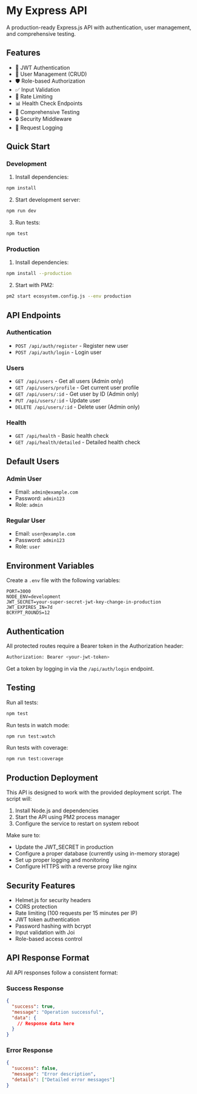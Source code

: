 # My Express API

A production-ready Express.js API with authentication, user management, and comprehensive testing.

## Features

- 🔐 JWT Authentication
- 👥 User Management (CRUD)
- 🛡️ Role-based Authorization
- ✅ Input Validation
- 🚀 Rate Limiting
- 📊 Health Check Endpoints
- 🧪 Comprehensive Testing
- 🔒 Security Middleware
- 📝 Request Logging

## Quick Start

### Development

1. Install dependencies:
```bash
npm install
```

2. Start development server:
```bash
npm run dev
```

3. Run tests:
```bash
npm test
```

### Production

1. Install dependencies:
```bash
npm install --production
```

2. Start with PM2:
```bash
pm2 start ecosystem.config.js --env production
```

## API Endpoints

### Authentication
- `POST /api/auth/register` - Register new user
- `POST /api/auth/login` - Login user

### Users
- `GET /api/users` - Get all users (Admin only)
- `GET /api/users/profile` - Get current user profile
- `GET /api/users/:id` - Get user by ID (Admin only)
- `PUT /api/users/:id` - Update user
- `DELETE /api/users/:id` - Delete user (Admin only)

### Health
- `GET /api/health` - Basic health check
- `GET /api/health/detailed` - Detailed health check

## Default Users

### Admin User
- Email: `admin@example.com`
- Password: `admin123`
- Role: `admin`

### Regular User
- Email: `user@example.com`
- Password: `admin123`
- Role: `user`

## Environment Variables

Create a `.env` file with the following variables:

```env
PORT=3000
NODE_ENV=development
JWT_SECRET=your-super-secret-jwt-key-change-in-production
JWT_EXPIRES_IN=7d
BCRYPT_ROUNDS=12
```

## Authentication

All protected routes require a Bearer token in the Authorization header:

```bash
Authorization: Bearer <your-jwt-token>
```

Get a token by logging in via the `/api/auth/login` endpoint.

## Testing

Run all tests:
```bash
npm test
```

Run tests in watch mode:
```bash
npm run test:watch
```

Run tests with coverage:
```bash
npm run test:coverage
```

## Production Deployment

This API is designed to work with the provided deployment script. The script will:

1. Install Node.js and dependencies
2. Start the API using PM2 process manager
3. Configure the service to restart on system reboot

Make sure to:
- Update the JWT_SECRET in production
- Configure a proper database (currently using in-memory storage)
- Set up proper logging and monitoring
- Configure HTTPS with a reverse proxy like nginx

## Security Features

- Helmet.js for security headers
- CORS protection
- Rate limiting (100 requests per 15 minutes per IP)
- JWT token authentication
- Password hashing with bcrypt
- Input validation with Joi
- Role-based access control

## API Response Format

All API responses follow a consistent format:

### Success Response
```json
{
  "success": true,
  "message": "Operation successful",
  "data": {
    // Response data here
  }
}
```

### Error Response
```json
{
  "success": false,
  "message": "Error description",
  "details": ["Detailed error messages"]
}
```